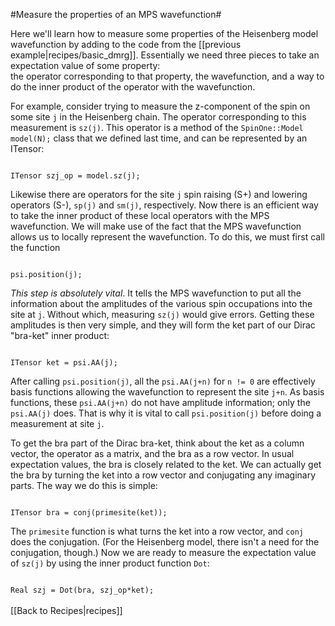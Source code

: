 #Measure the properties of an MPS wavefunction#

Here we'll learn how to measure some properties of the
Heisenberg model wavefunction by adding to the code from the [[previous example|recipes/basic_dmrg]].
Essentially we need three pieces to take an expectation value of some property:  
the operator corresponding to that property, the wavefunction, and a way to do the inner
product of the operator with the wavefunction.

For example, consider trying to measure the z-component of
the spin on some site `j` in the Heisenberg chain.  The operator corresponding to this
measurement is `sz(j)`.  This operator is a method of the `SpinOne::Model model(N);` class
that we defined last time, and can be represented by an ITensor:

<code>
ITensor szj_op = model.sz(j);
</code>

Likewise there are operators for the site `j` spin raising (S+) and lowering operators (S-),
`sp(j)` and `sm(j)`, respectively.
Now there is an efficient way to take the inner product of these local operators with the MPS
wavefunction.  We will make use of the fact that the MPS wavefunction allows us to locally 
represent the wavefunction.  To do this, we must first call the function

<code>
psi.position(j);
</code>

_This step is absolutely vital_.  It tells the MPS wavefunction to put all the information
about the amplitudes of the various spin occupations into the site at `j`.
Without which, measuring `sz(j)` would give errors.  Getting these amplitudes is
then very simple, and they will form the ket part of our Dirac "bra-ket" inner product:

<code>
ITensor ket = psi.AA(j);
</code>

After calling `psi.position(j)`, all the `psi.AA(j+n)` for `n != 0` are effectively basis functions
allowing the wavefunction to represent the site `j+n`.  As basis functions, these `psi.AA(j+n)` do
not have amplitude information; only the `psi.AA(j)` does.  That is why it is vital to call 
`psi.position(j)` before doing a measurement at site `j`.

To get the bra part of the Dirac bra-ket, think about the ket as a column vector, the operator
as a matrix, and the bra as a row vector.  In usual expectation values, the bra is closely related
to the ket.  We can actually get the bra by turning the ket into a row vector and conjugating
any imaginary parts.  The way we do this is simple:

<code>
ITensor bra = conj(primesite(ket));
</code>

The `primesite` function is what turns the ket into a row vector, and `conj` does the conjugation.
(For the Heisenberg model, there isn't a need for the conjugation, though.)
Now we are ready to measure the expectation value of `sz(j)` by using the inner product function `Dot`:

<code>
Real szj = Dot(bra, szj_op*ket);
</code> 






<br>
[[Back to Recipes|recipes]]
